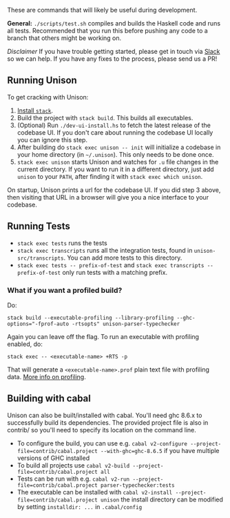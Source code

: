 These are commands that will likely be useful during development.

__General:__ `./scripts/test.sh` compiles and builds the Haskell code and runs all tests. Recommended that you run this before pushing any code to a branch that others might be working on.

_Disclaimer_ If you have trouble getting started, please get in touch via [Slack](https://unisonweb.org/community) so we can help.  If you have any fixes to the process, please send us a PR!

## Running Unison

To get cracking with Unison:

1. [Install `stack`](https://docs.haskellstack.org/en/stable/README/#how-to-install).
2. Build the project with `stack build`. This builds all executables.
3. (Optional) Run `./dev-ui-install.hs` to fetch the latest release of the codebase UI. If you don't care about running the codebase UI locally you can ignore this step.
4. After building do `stack exec unison -- init` will initialize a codebase in your home directory (in `~/.unison`). This only needs to be done once.
5. `stack exec unison` starts Unison and watches for `.u` file changes in the current directory. If you want to run it in a different directory, just add `unison` to your `PATH`, after finding it with `stack exec which unison`.

On startup, Unison prints a url for the codebase UI. If you did step 3 above, then visiting that URL in a browser will give you a nice interface to your codebase.

## Running Tests

* `stack exec tests` runs the tests
* `stack exec transcripts` runs all the integration tests, found in `unison-src/transcripts`. You can add more tests to this directory.
* `stack exec tests -- prefix-of-test` and `stack exec transcripts -- prefix-of-test` only run tests with a matching prefix.

### What if you want a profiled build?

Do:

    stack build --executable-profiling --library-profiling --ghc-options="-fprof-auto -rtsopts" unison-parser-typechecker

Again you can leave off the flag. To run an executable with profiling enabled, do:

    stack exec -- <executable-name> +RTS -p

That will generate a `<executable-name>.prof` plain text file with profiling data. [More info on profiling](https://downloads.haskell.org/~ghc/latest/docs/html/users_guide/profiling.html).

## Building with cabal

Unison can also be built/installed with cabal. You'll need ghc 8.6.x to
successfully build its dependencies. The provided project file is also in
contrib/ so you'll need to specify its location on the command line.

* To configure the build, you can use e.g. `cabal v2-configure
  --project-file=contrib/cabal.project --with-ghc=ghc-8.6.5` if you have
  multiple versions of GHC installed
* To build all projects use `cabal v2-build --project-file=contrib/cabal.project all`
* Tests can be run with e.g. `cabal v2-run --project-file=contrib/cabal.project
  parser-typechecker:tests`
* The executable can be installed with `cabal v2-install
  --project-file=contrib/cabal.project unison` the install directory can be
  modified by setting `installdir: ...` in `.cabal/config`
